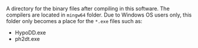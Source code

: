 A directory for the binary files after compiling in this software. The compilers are located in `mingw64` folder. Due to Windows OS users only, this folder only becomes a place for the `*.exe` files such as:

  - HypoDD.exe
  - ph2dt.exe
